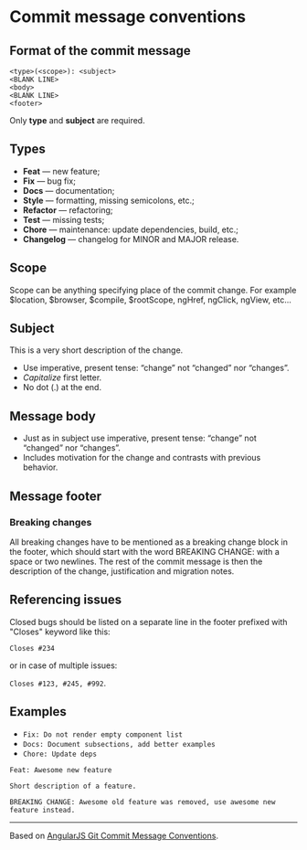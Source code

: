 # Commit message conventions

## Format of the commit message

```
<type>(<scope>): <subject>
<BLANK LINE>
<body>
<BLANK LINE>
<footer>
```

Only **type** and **subject** are required.

## Types

* **Feat** — new feature;
* **Fix** — bug fix;
* **Docs** — documentation;
* **Style** — formatting, missing semicolons, etc.;
* **Refactor** — refactoring;
* **Test** — missing tests;
* **Chore** — maintenance: update dependencies, build, etc.;
* **Changelog** — changelog for MINOR and MAJOR release.

## Scope

Scope can be anything specifying place of the commit change. For example $location, $browser, $compile, $rootScope, ngHref, ngClick, ngView, etc...

## Subject

This is a very short description of the change.
* Use imperative, present tense: “change” not “changed” nor “changes”.
* *Capitalize* first letter.
* No dot (.) at the end.

## Message body

* Just as in subject use imperative, present tense: “change” not “changed” nor “changes”.
* Includes motivation for the change and contrasts with previous behavior.

## Message footer

### Breaking changes

All breaking changes have to be mentioned as a breaking change block in the footer, which should start with the word BREAKING CHANGE: with a space or two newlines. The rest of the commit message is then the description of the change, justification and migration notes.

## Referencing issues

Closed bugs should be listed on a separate line in the footer prefixed with "Closes" keyword like this:

`Closes #234`

or in case of multiple issues:

`Closes #123, #245, #992`.

## Examples

* `Fix: Do not render empty component list`
* `Docs: Document subsections, add better examples`
* `Chore: Update deps`

```
Feat: Awesome new feature

Short description of a feature.

BREAKING CHANGE: Awesome old feature was removed, use awesome new feature instead.
```

---

Based on [AngularJS Git Commit Message Conventions](https://docs.google.com/document/d/1QrDFcIiPjSLDn3EL15IJygNPiHORgU1_OOAqWjiDU5Y/edit#heading=h.uyo6cb12dt6w).
